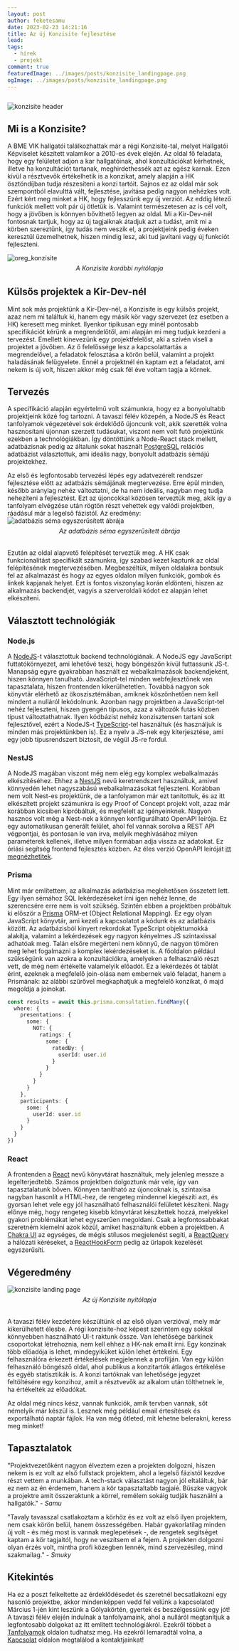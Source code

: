 ```yaml
---
layout: post
author: feketesamu
date: 2023-02-23 14:21:16
title: Az új Konzisite fejlesztése
lead:
tags:
  - hírek
  - projekt
comment: true
featuredImage: ../images/posts/konzisite_landingpage.png
ogImage: ../images/posts/konzisite_landingpage.png
---
```


<style>
.caption {
  font-style: italic;
  text-align: center;
  margin: -0.5rem 0 2rem 0;
}
</style>

```toc

```

![konzisite header](https://warp.sch.bme.hu/images/konzisite_email_header)

## Mi is a Konzisite?

A BME VIK hallgatói találkozhattak már a régi Konzisite-tal, melyet Hallgatói Képviselet készített valamikor a 2010-es évek elején. Az oldal fő feladata, hogy egy felületet adjon a kar hallgatóinak, ahol konzultációkat kérhetnek, illetve ha konzultációt tartanak, meghirdethessék azt az egész karnak. Ezen kívül a résztvevők értékelhetik is a konzikat, amely alapján a HK ösztöndíjban tudja részesíteni a konzi tartóit. Sajnos ez az oldal már sok szempontból elavulttá vált, fejlesztése, javítása pedig nagyon nehézkes volt. Ezért kért meg minket a HK, hogy fejlesszünk egy új verziót. Az eddig létező funkciók mellett volt pár új ötletük is. Valamint természetesen az is cél volt, hogy a jövőben is könnyen bővíthető legyen az oldal. Mi a Kir-Dev-nél fontosnak tartjuk, hogy az új tagjaiknak átadjuk azt a tudást, amit mi a körben szereztünk, így tudás nem veszik el, a projektjeink pedig éveken keresztül üzemelhetnek, hiszen mindig lesz, aki tud javítani vagy új funkciót fejleszteni.

![oreg_konzisite](https://warp.sch.bme.hu/images/kepernyokep-2022-12-04-031952)

<div class="caption">A Konzisite korábbi nyitólapja</div>

## Külsős projektek a Kir-Dev-nél

Mint sok más projektünk a Kir-Dev-nél, a Konzisite is egy külsős projekt, azaz nem mi találtuk ki, hanem egy másik kör vagy szervezet (ez esetben a HK) keresett meg minket. Ilyenkor tipikusan egy minél pontosabb specifikációt kérünk a megrendelőtől, ami alapján mi meg tudjuk kezdeni a tervezést. Emellett kinevezünk egy projektfelelőst, aki a szívén viseli a projektet a jövőben. Az ő felelőssége lesz a kapcsolattartás a megrendelővel, a feladatok felosztása a körön belül, valamint a projekt haladásának felügyelete. Ennél a projektnél én kaptam ezt a feladatot, ami nekem is új volt, hiszen akkor még csak fél éve voltam tagja a körnek.

## Tervezés

A specifikáció alapján egyértelmű volt számunkra, hogy ez a bonyolultabb projektjeink közé fog tartozni. A tavaszi félév közepén, a NodeJS és React tanfolyamok végezetével sok érdeklődő újoncunk volt, akik szerették volna hasznosítani újonnan szerzett tudásukat, viszont nem volt futó projektünk ezekben a technológiákban. Így döntöttünk a Node-React stack mellett, adatbázisnak pedig az általunk sokat használt [PostgreSQL](https://www.postgresql.org/) relációs adatbázist választottuk, ami ideális nagy, bonyolult adatbázis sémájú projektekhez.

Az első és legfontosabb tervezési lépés egy adatvezérelt rendszer fejlesztése előtt az adatbázis sémájának megtervezése. Erre épül minden, később aránylag nehéz változtatni, de ha nem ideális, nagyban meg tudja nehezíteni a fejlesztést. Ezt az újoncokkal közösen terveztük meg, akik így a tanfolyam elvégzése után rögtön részt vehettek egy valódi projektben, ráadásul már a legelső fázistól. Az eredmény:
![adatbázis séma egyszerűsített ábrája](https://warp.sch.bme.hu/images/konzisite_diagram)

<div class="caption">Az adatbázis séma egyszerűsített ábrája</div>

Ezután az oldal alapvető felépítését terveztük meg. A HK csak funkcionalitást specifikált számunkra, így szabad kezet kaptunk az oldal felépítésének megtervezésében. Megbeszéltük, milyen oldalakra bontsuk fel az alkalmazást és hogy az egyes oldalon milyen funkciók, gombok és linkek kapjanak helyet. Ezt is fontos viszonylag korán eldönteni, hiszen az alkalmazás backendjét, vagyis a szerveroldali kódot ez alapján lehet elkészíteni.

## Választott technológiák

### Node.js

A [NodeJS](https://nodejs.org/en/)-t választottuk backend technológiának. A NodeJS egy JavaScript futtatókörnyezet, ami lehetővé teszi, hogy böngészőn kívül futtassunk JS-t. Manapság egyre gyakrabban használt ez webalkalmazások backendjeként, hiszen könnyen tanulható. JavaScript-tel minden webfejlesztőnek van tapasztalata, hiszen frontenden kikerülhetetlen. Továbbá nagyon sok könyvtár elérhető az ökoszisztémában, amiknek köszönhetően nem kell mindent a nulláról lekódolnunk. Azonban nagy projektben a JavaScript-tel nehéz fejleszteni, hiszen gyengén típusos, azaz a változók futás közben típust változtathatnak. Ilyen kódbázist nehéz konzisztensen tartani sok fejlesztővel, ezért a NodeJS-t [TypeScript](https://www.typescriptlang.org/)-tel használtuk (és használjuk is minden más projektünkben is). Ez a nyelv a JS-nek egy kiterjesztése, ami egy jobb típusrendszert biztosít, de végül JS-re fordul.

### NestJS

A NodeJS magában viszont még nem elég egy komplex webalkalmazás elkészítéséhez. Ehhez a [NestJS](https://nestjs.com/) nevű keretrendszert használtuk, amivel könnyedén lehet nagyszabású webalkalmazásokat fejleszteni. Korábban nem volt Nest-es projektünk, de a tanfolyamon már ezt tanítottuk, és az itt elkészített projekt számunkra is egy Proof of Concept projekt volt, azaz már korábban kicsiben kipróbáltuk, és megfelelt az igényeinknek.
Nagyon hasznos volt még a Nest-nek a könnyen konfigurálható OpenAPI leírója. Ez egy automatikusan generált felület, ahol fel vannak sorolva a REST API végpontjai, és pontosan le van írva, melyik meghívásához milyen paraméterek kellenek, illetve milyen formában adja vissza az adatokat. Ez óriási segítség frontend fejlesztés közben. Az éles verzió OpenAPI leíróját [itt megnézhetitek](https://api.konzisite.kir-dev.hu/api).

### Prisma

Mint már említettem, az alkalmazás adatbázisa meglehetősen összetett lett. Egy ilyen sémához SQL lekérdezéseket írni igen nehéz lenne, de szerencsére erre nem is volt szükség. Szintén ebben a projektben próbáltuk ki először a [Prisma](https://www.prisma.io/) ORM-et (Object Relational Mapping). Ez egy olyan JavaScript könyvtár, ami kezeli a kapcsolatot a kódunk és az adatbázis között. Az adatbázisból kinyert rekordokat TypeScript objektumokká alakítja, valamint a lekérdezések egy nagyon kényelmes JS szintaxissal adhatóak meg. Talán elsőre megérteni nem könnyű, de nagyon tömören meg lehet fogalmazni a komplex lekérdezéseket is. A főoldalon például szükségünk van azokra a konzultációkra, amelyeken a felhasználó részt vett, de még nem értékelte valamelyik előadót. Ez a lekérdezés öt táblát érint, ezeknek a megfelelő join-olása nem embernek való feladat, hanem a Prismának: az alábbi szűrővel megkaphatjuk a megfelelő konzikat, ő majd megoldja a joinokat.

```typescript
const results = await this.prisma.consultation.findMany({
  where: {
    presentations: {
      some: {
        NOT: {
          ratings: {
            some: {
              ratedBy: {
                userId: user.id
              }
            }
          }
        }
      }
    },
    participants: {
      some: {
        userId: user.id
      }
    }
  }
})
```

### React

A frontenden a [React](https://reactjs.org/) nevű könyvtárat használtuk, mely jelenleg messze a legelterjedtebb. Számos projektben dolgoztunk már vele, így van tapasztalatunk bőven. Könnyen tanítható az újoncoknak is, szintaxisa nagyban hasonlít a HTML-hez, de rengeteg mindennel kiegészíti azt, és gyorsan lehet vele egy jól használható felhasználói felületet készíteni. Nagy előnye még, hogy rengeteg kisebb könyvtárat készítettek hozzá, melyekkel gyakori problémákat lehet egyszerűen megoldani. Csak a legfontosabbakat szeretném kiemelni azok közül, amiket használtunk ebben a projektben. A [Chakra UI](https://chakra-ui.com/) az egységes, de mégis stílusos megjelenést segíti, a [ReactQuery](https://react-query-v3.tanstack.com/) a hálózati kéréseket, a [ReactHookForm](https://react-hook-form.com/) pedig az űrlapok kezelését egyszerűsíti.

## Végeredmény

![konzisite landing page](../images/posts/konzisite_landingpage.png)

<div class="caption">Az új Konzisite nyitólapja</div>

A tavaszi félév kezdetére készültünk el az első olyan verzióval, mely már kikerülhetett élesbe. A régi konzisite-hoz képest szerintem egy sokkal könnyebben használható UI-t raktunk össze. Van lehetősége bárkinek csoportokat létrehoznia, nem kell ehhez a HK-nak emailt írni. Egy konzinak több előadója is lehet, mindegyiküket külön lehet értékelni. Egy felhasználóra érkezett értékelések megjelennek a profilján. Van egy külön felhasználó böngésző oldal, ahol publikus a konzitartók átlagos értékelése és egyéb statisztikák is. A konzi tartóknak van lehetősége jegyzet feltöltésére egy konzihoz, amit a résztvevők az alkalom után tölthetnek le, ha értékelték az előadókat.

Az oldal még nincs kész, vannak funkciók, amik tervben vannak, sőt némelyik már készül is. Lesznek még például email értesítések és exportálható naptár fájlok. Ha van még ötleted, mit lehetne belerakni, keress meg minket!

## Tapasztalatok

"Projektvezetőként nagyon élveztem ezen a projekten dolgozni, hiszen nekem is ez volt az első fullstack projektem, ahol a legelső fázistól kezdve részt vettem a munkában. A tech-stack választást nagyon jól eltaláltuk, bár ez nem az én érdemem, hanem a kör tapasztaltabb tagjaié. Büszke vagyok a projektre amit összeraktunk a körrel, remélem sokáig tudják használni a hallgatók." - _Samu_

"Tavaly tavasszal csatlakoztam a körhöz és ez volt az első ilyen projektem, nem csak körön belül, hanem összességében. Habár gyakorlatilag minden új volt - és még most is vannak meglepetések -, de rengetek segítséget kaptam a kör tagjaitól, hogy ne veszítsem el a fejem. A projekten dolgozni olyan érzés volt, mintha profi közegben lennék, mind szervezésileg, mind szakmailag." - _Smuky_

## Kitekintés

Ha ez a poszt felkeltette az érdeklődésedet és szeretnél becsatlakozni egy hasonló projektbe, akkor mindenképpen vedd fel velünk a kapcsolatot! Március 1-jén kint leszünk a Gólyakörtén, gyertek és beszélgessünk egy jót! A tavaszi félév elején indulnak a tanfolyamaink, ahol a nulláról megtanítjuk a legfontosabb dolgokat az itt említett technológiákról. Ezekről többet a [Tanfolyamok](https://kir-dev.hu/courses/) oldalon tudhatsz meg. Ha ezekről lemaradtál volna, a [Kapcsolat](https://kir-dev.hu/about/) oldalon megtalálod a kontaktjainkat!
